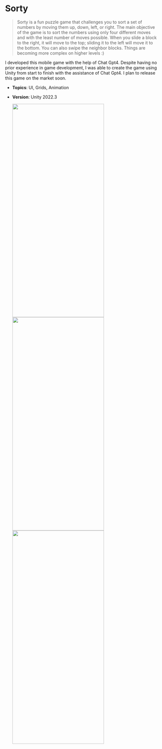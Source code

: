 # Sorty

> Sorty is a fun puzzle game that challenges you to sort a set of numbers by moving them up, down, left, or right. The main objective of the game is to sort the numbers using only four different moves and with the least number of moves possible. When you slide a block to the right, it will move to the top; sliding it to the left will move it to the bottom. You can also swipe the neighbor blocks. Things are becoming more complex on higher levels :)

I developed this mobile game with the help of Chat Gpt4. Despite having no prior experience in game development, I was able to create the game using Unity from start to finish with the assistance of Chat Gpt4. I plan to release this game on the market soon.

- **Topics**: UI, Grids, Animation
- **Version**: Unity 2022.3


  <img src="https://github.com/faik-sevim/sorty/assets/35146324/b020d45f-bc44-4966-88d7-a825bf1186e1" width="300" height="700"> 
  <img src="https://github.com/faik-sevim/sorty/assets/35146324/fb0be1b4-e426-4cdc-b5b3-ad6380c82c30" width="300" height="700">
  
  <img src="https://github.com/faik-sevim/sorty/assets/35146324/5422e8c0-7dd5-437f-a5b9-2f53443f91b2" width="300" height="700">
